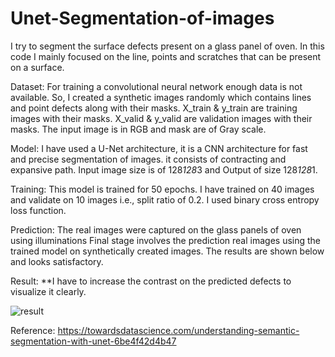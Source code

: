 # Unet-Segmentation-of-images
I try to segment the surface defects present on a glass panel of oven. In this code I mainly focused on the line, points and scratches that can be present on a surface. 

Dataset:
For training a convolutional neural network enough data is not available. So, I created a synthetic images randomly which contains lines and point defects along with their masks.
X_train & y_train are training images with their masks.
X_valid & y_valid are validation images with their masks.
The input image is in RGB and mask are of Gray scale. 

Model:
I have used a U-Net architecture, it is a CNN architecture for fast and precise segmentation of images. it consists of contracting and expansive path. Input image size is of 128*128*3 and Output of size 128*128*1.

Training:
This model is trained for 50 epochs. I have trained on 40 images and validate on 10 images i.e., split ratio of 0.2. I used binary cross entropy loss function.

Prediction:
The real images were captured on the glass panels of oven using illuminations Final stage involves the prediction real images using the trained model on synthetically created images. The results are shown below and looks satisfactory. 

Result:
**I have to increase the contrast on the predicted defects to visualize it clearly.

![result](https://user-images.githubusercontent.com/77510506/106403365-95d57680-642e-11eb-9208-6e843f262142.JPG)


Reference:
https://towardsdatascience.com/understanding-semantic-segmentation-with-unet-6be4f42d4b47
